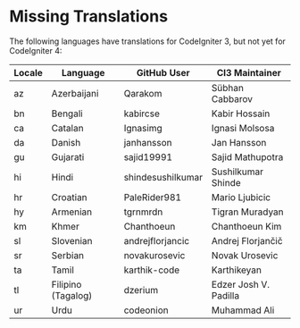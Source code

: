 # Missing Translations

The following languages have translations for CodeIgniter 3, but not yet for CodeIgniter 4:

| Locale | Language           | GitHub User       | CI3 Maintainer
|--------|--------------------|-------------------|--------------------------
| az     | Azerbaijani        | Qarakom           | Sübhan Cabbarov
| bn     | Bengali            | kabircse          | Kabir Hossain
| ca     | Catalan            | Ignasimg          | Ignasi Molsosa
| da     | Danish             | janhansson        | Jan Hansson
| gu     | Gujarati           | sajid19991        | Sajid Mathupotra
| hi     | Hindi              | shindesushilkumar | Sushilkumar Shinde
| hr     | Croatian           | PaleRider981      | Mario Ljubicic
| hy     | Armenian           | tgrnmrdn          | Tigran Muradyan
| km     | Khmer              | Chanthoeun        | Chanthoeun Kim
| sl     | Slovenian          | andrejflorjancic  | Andrej Florjančič
| sr     | Serbian            | novakurosevic     | Novak Urosevic
| ta     | Tamil              | karthik-code      | Karthikeyan
| tl     | Filipino (Tagalog) | dzerium           | Edzer Josh V. Padilla
| ur     | Urdu               | codeonion         | Muhammad Ali
